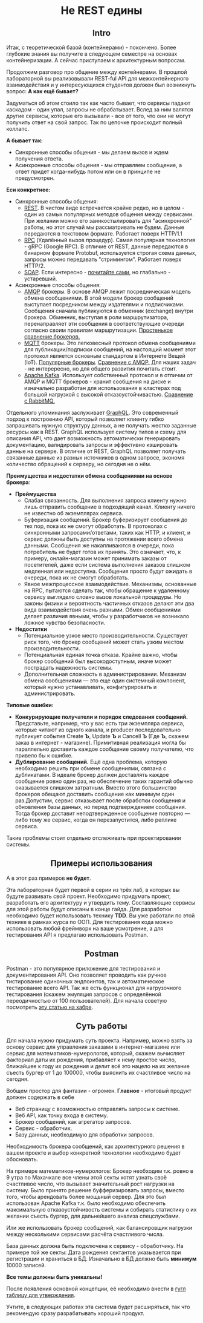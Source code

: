 # <div align="center"> Не REST едины


## <div align="center"> Intro 

Итак, с теоретической базой (контейнерами) - покончено. Более глубокие знания вы получите в следующем семестре на основах контейнеризации. А сейчас приступаем к архитектурным вопросам.

Продолжим разговор про общение между контейнерами. В прошлой лабораторной вы реализовывали REST-ful API для межконтейнерного взаимодействия и у интересующихся студентов должен был возникнуть вопрос: **А как ещё бывает?**

Задуматься об этом стоило так как часто бывает, что сервисы падают каскадом - один упал, запросы не обрабатывает. Вслед за ним валятся другие сервисы, которые его вызывали - все от того, что они не могут получить ответ на свой запрос. Так по цепочке происходит полный коллапс.

**А бывает так:**
  - Синхронные способы общения - мы делаем вызов и ждем получения ответа.
  - Асинхронные способы общения - мы отправляем сообщение, а ответ придет когда-нибудь потом или он в принципе не предусмотрен.

**Еси конкретнее:**
  - Синхронные способы общения:
    - [REST](https://habr.com/ru/articles/38730/). В чистом виде встречается крайне редко, но в целом - один из самых популярных методов общения между сервисами. При желании можно его заинкостылировать для "асинхронной" работы, но этот случай мы рассматривать не будем. Данные передаются в текстовом формате. Работает поверх HTTP/1.1
    - [RPC](https://habr.com/ru/companies/yandex/articles/484068/) (Удалённый вызов процедур). Самая популярная технология - gRPC (Google RPC). В отличие от REST, данные передаются в бинарном формате Protobuf, используется строгая схема данных, запросы можно передавать "стримингом". Работает поверх HTTP/2.
    - [SOAP](https://ru.wikipedia.org/wiki/SOAP). Если интересно - [почитайте сами](https://habr.com/ru/articles/483204/), но глабально - устаревший.
  - Асинхронные способы общения:
    - [AMQP](https://habr.com/ru/articles/62502/) брокеры. В основе AMQP лежит посредническая модель обмена сообщениями. В этой модели брокер сообщений выступает посредником между издателями и подписчиками. Сообщения сначала публикуются в обменник (exchange) внутри брокера. Обменник, выступая в роли маршрутизатора, перенаправляет эти сообщения в соответствующие очереди согласно своим правилам маршрутизации. [Простенькое сравнение брокеров.](https://www.okbsapr.ru/library/publications/shkola_kzi_chadov_mikhalchenko_2019/)
    - [MQTT](https://cloud.yandex.ru/ru/docs/glossary/mqtt-server) брокеры. Это легковесный протокол обмена сообщениями для публикации/подписки сообщений, на настоящий момент этот протокол является основным стандартом в Интернете Вещей (IoT). [Популярные брокеры](https://habr.com/ru/companies/icl_group/articles/782644/). [Сравнение с AMQP.](https://www.cloudamqp.com/blog/amqp-vs-mqtt.html) Для наших задач - не интерересно, но для общего развития почитать стоит.
    - [Apache Kafka](https://habr.com/ru/companies/selectel/articles/757440/). Использует собственный протокол и в отличии от AMQP и MQTT брокеров - хранит сообщения на диске и изначально разработан для использования в кластерах под большой нагрузкой с высокой отказоустойчивастью. [Сравнение с RabbitMQ.](https://vc.ru/dev/869548-kafka-vs-rabbitmq-chto-nuzhno-znat-analitiku-pro-brokery-soobshcheniy)


Отдельного упоминания заслуживает [GraphQL](https://habr.com/ru/articles/765064/). Это современный подход к построению API, который позволяет клиенту гибко запрашивать нужную структуру данных, а не получать жестко заданные ресурсы как в REST. GraphQL использует систему типов и схему для описания API, что дает возможность автоматически генерировать документацию, валидировать запросы и эффективно кэшировать данные на сервере. В отличие от REST, GraphQL позволяет получать связанные данные из разных источников в одном запросе, экономя количество обращений к серверу, но сегодня не о нём.

**Преимущества и недостатки обмена сообщениями на основе брокера**:
- **Преймущества**
  - Слабая связанность. Для выполнения запроса клиенту нужно лишь отправить сообщение в подходящий канал. Клиенту ничего не известно об экземплярах сервиса.
  - Буферизация сообщений. Брокер буферизирует сообщения до тех пор, пока их не смогут обработать. В протоколах с синхронными запросами/ответами, таких как HTTP, и клиент, и сервис должны быть доступны на протяжении всего обмена данными. Сообщения же накапливаются в очереди, пока потребитель не будет готов их принять. Это означает, что, к примеру, онлайн-магазин может принимать заказы от посетителей, даже если система выполнения заказов слишком медленная или недоступна. Сообщения просто будут ожидать в очереди, пока их не смогут обработать.
  - Явное межпроцессное взаимодействие. Механизмы, основанные на RPC, пытаются сделать так, чтобы обращение к удаленному сервису выглядело словно вызов локальной процедуры. Но законы физики и вероятность частичных отказов делают эти два вида взаимодействия очень разными. Обмен сообщениями делает различия явными, чтобы у разработчиков не возникало ложное чувство безопасности.
- **Недостатки**
  - Потенциальное узкое место производительности. Существует риск того, что брокер сообщений может стать узким местом производительности.
  - Потенциальная единая точка отказа. Крайне важно, чтобы брокер сообщений был высокодоступным, иначе может пострадать надежность системы.
  - Дополнительная сложность в администрировании. Механизм обмена сообщениями — это еще один системный компонент, который нужно устанавливать, конфигурировать и администрировать.

**Типовые ошибки:**
  - **Конкурирующие получатели и порядок следования сообщений.** Представьте, например, что у вас есть три экземпляра сервиса, которые читают из 
одного канала, и producer последовательно публикует события 
Create **Ъ**, Update **Ъ** и Cancell **Ъ** (Где **Ъ**, скажем заказ в интернет - магазине). Примитивная реализация могла бы 
параллельно доставить каждое сообщение своему получателю, что привело бы к ошибке.
  - **Дублирование сообщений.** Ещё одна проблема, которую необходимо решить при обмене сообщениями, связана с дубликатами. В идеале брокер должен доставлять каждое сообщение ровно один раз, но обеспечение таких гарантий обычно оказывается слишком затратным. Вместо этого большинство брокеров обещают доставить сообщение как минимум один раз.Допустим, сервис отказывает после обработки сообщения и обновления базы данных, но перед подтверждением сообщения. Тогда брокер доставит неподтвержденное сообщение повторно — либо тому же сервис, когда он перезапустится, либо реплике сервиса.

Такие проблемы стоит отдельно отслеживать при проектировании системы.


## <div align="center"> Примеры использования

А в этот раз примеров **не будет**. 

Эта лабораторная будет первой в серии из трёх лаб, в которых вы будуте развивать свой проект. Необходимо придумать проект, разработать его архитектуру и утвердить тему. Составляющие сервисы для этой работы будут описаны в конце гайда. Для разработки необходимо будет использовать технику **TDD**. Вы уже работали по этой технике в рамках курса по ООП. Для тестирования кода можно использовать любой фреймворк на ваше усмотрение, а для тестирования API я предлагаю использовать Postman.

## <div align="center"> Postman

Postman - это популярное приложение для тестирования и документирования API. Оно позволяет проводить как ручное тистирование одиночных эндпоинтов, так и автоматическое тестирование всего API. Так же есть функционал для нагрузочного тестирования (скажем эмуляция запросов с определённой переодичностью от 100 пользователей). Для начала советую посмотреть [эту статью на хабре](https://habr.com/ru/companies/maxilect/articles/596789/).

## <div align="center"> Суть работы

Для начала нужно придумать суть проекта. Например, можно взять за основу сервис для управления заказами в интернет-магазине или сервис для математиков-нумерологов, который, скажем вычисляет факториал даты их рождения, прибавляет к нему простое число, ближайшее к году их рождения и делит всё это нацело на их желание съесть бургер от 1 до 100000, чтобы выяснить их счастливое число на сегодня. 

Вобщем простор для фантазии - огромен. **Главное** - итоговый продукт должен содержать в себе
  - Веб страницу с возможностью отправлять запросы к системе.
  - Веб API, как точку входа в систему.
  - Брокер сообщений, как агрегатор запросов.
  - Сервис - обработчик.
  - Базу данных, необходимую для обработки запросов.

Необходимость брокера сообщений, как архитектурного решения в вашем проекте и выбор конкретной технологии необходимо будет обосновать. 

На примере математиков-нумерологов: Брокер необходим т.к. ровно в 9 утра по Махачкале все члены этой секты хотят узнать своё счастливое число, что вызывает значительный рост нагрузки на систему. Было принято решение буфферизировать запросы, вместо того, чтобы арендовать более мощьный сервер. Для это был использован Apache Kafka т.к. было необходимо обеспечить максимальную отказоустойчивость системы и собирать статистику о их желании съесть бургер, для дальнейшего анализа спецслужбами.

Или же использовать брокер сообщений, как балансировщик нагрузки между несколькими сервисами расчёта счастливого числа.

База данных должна быть подключена к сервису - обработчику. На примере той же секты: Дата рождения сектантов указывается при регистрации и храниться в БД. Изначально в БД должно быть **минимум** 10000 записей.

**Все темы должны быть уникальны!**

После появления основной концепции, её необходимо внести в [гугл таблицу для утверждения](https://docs.google.com/spreadsheets/d/1ZQlkPw7cNIPBLTRwwW5avy3ez7w2EJ4MSgLWcVd3s_Q/edit?usp=sharing).

Учтите, в следующих работах эта система будет расширяться, так что рекомендую сразу разрабатывать хороший продукт.

